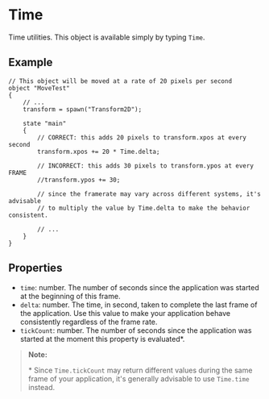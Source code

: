 Time
====

Time utilities. This object is available simply by typing `Time`.

Example
-------

```
// This object will be moved at a rate of 20 pixels per second
object "MoveTest"
{
    // ...
    transform = spawn("Transform2D");

    state "main"
    {
        // CORRECT: this adds 20 pixels to transform.xpos at every second
        transform.xpos += 20 * Time.delta;

        // INCORRECT: this adds 30 pixels to transform.ypos at every FRAME
        //transform.ypos += 30;

        // since the framerate may vary across different systems, it's advisable
        // to multiply the value by Time.delta to make the behavior consistent.

        // ...
    }
}
```

Properties
----------

* `time`: number. The number of seconds since the application was started at the beginning of this frame.
* `delta`: number. The time, in second, taken to complete the last frame of the application. Use this value to make your application behave consistently regardless of the frame rate.
* `tickCount`: number. The number of seconds since the application was started at the moment this property is evaluated\*.

> **Note:**
>
> \* Since `Time.tickCount` may return different values during the same frame of your application, it's generally advisable to use `Time.time` instead.
